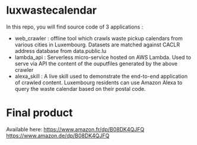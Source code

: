 # luxwastecalendar
In this repo, you will find source code of 3 applications :
- web_crawler : offline tool which crawls waste pickup calendars from various cities in Luxembourg. Datasets are matched against CACLR address database from data.public.lu
- lambda_api : Serverless micro-service hosted on AWS Lambda. Used to serve via API the content of the ouputfiles generated by the above crawler
- alexa_skill : A live skill used to demonstrate the end-to-end application of crawled content. Luxembourg residents can use Amazon Alexa to query the waste calendar based on their postal code. 

# Final product

Available here: 
https://www.amazon.fr/dp/B08DK4QJFQ
https://www.amazon.de/dp/B08DK4QJFQ